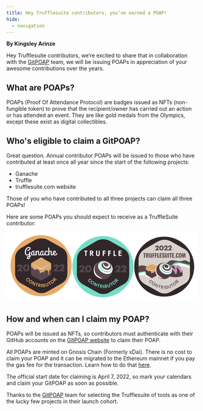 ```yaml
---
title: Hey Trufflesuite contributors, you’ve earned a POAP!
hide:
  - navigation
---
```


**By Kingsley Arinze**

Hey Trufflesuite contributors, we’re excited to share that in collaboration with the [GitPOAP](https://gitpoap.io/) team, we will be issuing POAPs in appreciation of your awesome contributions over the years. 

## What are POAPs?

POAPs (Proof Of Attendance Protocol) are badges issued as NFTs (non-fungible token) to prove that the recipient/owner has carried out an action or has attended an event. They are like gold medals from the Olympics, except these exist as digital collectibles. 

## Who's eligible to claim a GitPOAP?

Great question. Annual contributor POAPs will be issued to those who have contributed at least once all year since the start of the following projects:

- Ganache
- Truffle
- trufflesuite.com website

Those of you who have contributed to all three projects can claim all three POAPs! 

Here are some POAPs you should expect to receive as a TruffleSuite contributor:

![gitpoap examples](./poap-examples.png)

## How and when can I claim my POAP?

POAPs will be issued as NFTs, so contributors must authenticate with their GitHub accounts on the [GitPOAP website](https://gitpoap.io/) to claim their POAP.

All POAPs are minted on Gnosis Chain (Formerly xDai). There is no cost to claim your POAP and it can be migrated to the Ethereum mainnet if you pay the gas fee for the transaction. Learn how to do that [here](https://intercom.help/poap/en/articles/5790336-how-do-i-migrate-my-poap-to-mainnet).

The official start date for claiming is April 7, 2022, so mark your calendars and claim your GitPOAP as soon as possible.

Thanks to the [GitPOAP](https://twitter.com/gitpoap) team for selecting the Trufflesuite of tools as one of the lucky few projects in their launch cohort.
